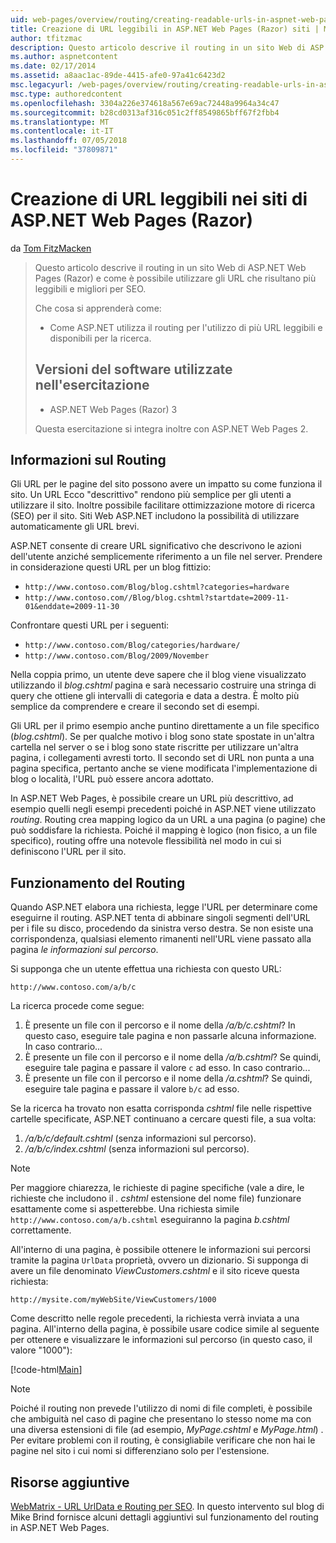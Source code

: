 ```yaml
---
uid: web-pages/overview/routing/creating-readable-urls-in-aspnet-web-pages-sites
title: Creazione di URL leggibili in ASP.NET Web Pages (Razor) siti | Microsoft Docs
author: tfitzmac
description: Questo articolo descrive il routing in un sito Web di ASP.NET Web Pages (Razor) e come è possibile utilizzare gli URL che risultano più leggibili e migliori per SEO. Che cosa si imposterà un...
ms.author: aspnetcontent
ms.date: 02/17/2014
ms.assetid: a8aac1ac-89de-4415-afe0-97a41c6423d2
msc.legacyurl: /web-pages/overview/routing/creating-readable-urls-in-aspnet-web-pages-sites
msc.type: authoredcontent
ms.openlocfilehash: 3304a226e374618a567e69ac72448a9964a34c47
ms.sourcegitcommit: b28cd0313af316c051c2ff8549865bff67f2fbb4
ms.translationtype: MT
ms.contentlocale: it-IT
ms.lasthandoff: 07/05/2018
ms.locfileid: "37809871"
---
```

<a name="creating-readable-urls-in-aspnet-web-pages-razor-sites"></a>Creazione di URL leggibili nei siti di ASP.NET Web Pages (Razor)
====================
da [Tom FitzMacken](https://github.com/tfitzmac)

> Questo articolo descrive il routing in un sito Web di ASP.NET Web Pages (Razor) e come è possibile utilizzare gli URL che risultano più leggibili e migliori per SEO.
> 
> Che cosa si apprenderà come:
> 
> - Come ASP.NET utilizza il routing per l'utilizzo di più URL leggibili e disponibili per la ricerca.
>   
> 
> ## <a name="software-versions-used-in-the-tutorial"></a>Versioni del software utilizzate nell'esercitazione
> 
> 
> - ASP.NET Web Pages (Razor) 3
>   
> 
> Questa esercitazione si integra inoltre con ASP.NET Web Pages 2.


## <a name="about-routing"></a>Informazioni sul Routing

Gli URL per le pagine del sito possono avere un impatto su come funziona il sito. Un URL Ecco &quot;descrittivo&quot; rendono più semplice per gli utenti a utilizzare il sito. Inoltre possibile facilitare ottimizzazione motore di ricerca (SEO) per il sito. Siti Web ASP.NET includono la possibilità di utilizzare automaticamente gli URL brevi.

ASP.NET consente di creare URL significativo che descrivono le azioni dell'utente anziché semplicemente riferimento a un file nel server. Prendere in considerazione questi URL per un blog fittizio:

- `http://www.contoso.com/Blog/blog.cshtml?categories=hardware`
- `http://www.contoso.com//Blog/blog.cshtml?startdate=2009-11-01&enddate=2009-11-30`

Confrontare questi URL per i seguenti:

- `http://www.contoso.com/Blog/categories/hardware/`
- `http://www.contoso.com/Blog/2009/November`

Nella coppia primo, un utente deve sapere che il blog viene visualizzato utilizzando il *blog.cshtml* pagina e sarà necessario costruire una stringa di query che ottiene gli intervalli di categoria e data a destra. È molto più semplice da comprendere e creare il secondo set di esempi.

Gli URL per il primo esempio anche puntino direttamente a un file specifico (*blog.cshtml*). Se per qualche motivo i blog sono state spostate in un'altra cartella nel server o se i blog sono state riscritte per utilizzare un'altra pagina, i collegamenti avresti torto. Il secondo set di URL non punta a una pagina specifica, pertanto anche se viene modificata l'implementazione di blog o località, l'URL può essere ancora adottato.

In ASP.NET Web Pages, è possibile creare un URL più descrittivo, ad esempio quelli negli esempi precedenti poiché in ASP.NET viene utilizzato *routing*. Routing crea mapping logico da un URL a una pagina (o pagine) che può soddisfare la richiesta. Poiché il mapping è logico (non fisico, a un file specifico), routing offre una notevole flessibilità nel modo in cui si definiscono l'URL per il sito.

## <a name="how-routing-works"></a>Funzionamento del Routing

Quando ASP.NET elabora una richiesta, legge l'URL per determinare come eseguirne il routing. ASP.NET tenta di abbinare singoli segmenti dell'URL per i file su disco, procedendo da sinistra verso destra. Se non esiste una corrispondenza, qualsiasi elemento rimanenti nell'URL viene passato alla pagina *le informazioni sul percorso*.

Si supponga che un utente effettua una richiesta con questo URL:

`http://www.contoso.com/a/b/c`

La ricerca procede come segue:

1. È presente un file con il percorso e il nome della */a/b/c.cshtml*? In questo caso, eseguire tale pagina e non passarle alcuna informazione. In caso contrario...
2. È presente un file con il percorso e il nome della */a/b.cshtml*? Se quindi, eseguire tale pagina e passare il valore `c` ad esso. In caso contrario...
3. È presente un file con il percorso e il nome della */a.cshtml*? Se quindi, eseguire tale pagina e passare il valore `b/c` ad esso.

Se la ricerca ha trovato non esatta corrisponda *cshtml* file nelle rispettive cartelle specificate, ASP.NET continuano a cercare questi file, a sua volta:

1. */a/b/c/default.cshtml* (senza informazioni sul percorso).
2. */a/b/c/index.cshtml* (senza informazioni sul percorso).

> [!NOTE]
> Per maggiore chiarezza, le richieste di pagine specifiche (vale a dire, le richieste che includono il *. cshtml* estensione del nome file) funzionare esattamente come si aspetterebbe. Una richiesta simile `http://www.contoso.com/a/b.cshtml` eseguiranno la pagina *b.cshtml* correttamente.


All'interno di una pagina, è possibile ottenere le informazioni sui percorsi tramite la pagina `UrlData` proprietà, ovvero un dizionario. Si supponga di avere un file denominato *ViewCustomers.cshtml* e il sito riceve questa richiesta:

`http://mysite.com/myWebSite/ViewCustomers/1000`

Come descritto nelle regole precedenti, la richiesta verrà inviata a una pagina. All'interno della pagina, è possibile usare codice simile al seguente per ottenere e visualizzare le informazioni sul percorso (in questo caso, il valore &quot;1000&quot;):

[!code-html[Main](creating-readable-urls-in-aspnet-web-pages-sites/samples/sample1.html)]

> [!NOTE]
> Poiché il routing non prevede l'utilizzo di nomi di file completi, è possibile che ambiguità nel caso di pagine che presentano lo stesso nome ma con una diversa estensioni di file (ad esempio, *MyPage.cshtml* e *MyPage.html*) . Per evitare problemi con il routing, è consigliabile verificare che non hai le pagine nel sito i cui nomi si differenziano solo per l'estensione.


<a id="Additional_Resources"></a>
## <a name="additional-resources"></a>Risorse aggiuntive

[WebMatrix - URL UrlData e Routing per SEO](http://www.mikesdotnetting.com/Article/165/WebMatrix-URLs-UrlData-and-Routing-for-SEO). In questo intervento sul blog di Mike Brind fornisce alcuni dettagli aggiuntivi sul funzionamento del routing in ASP.NET Web Pages.
